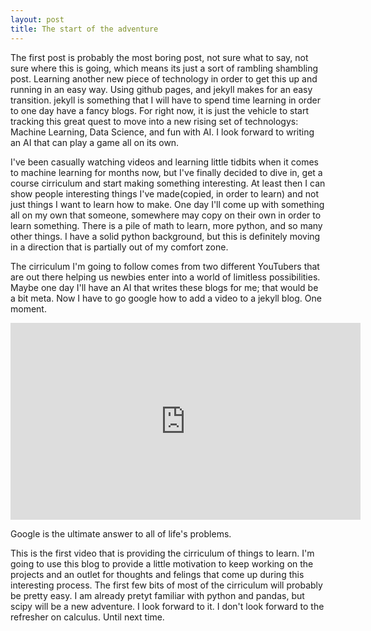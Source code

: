 ```yaml
---
layout: post
title: The start of the adventure
---
```


The first post is probably the most boring post, not sure what to say, not sure where this is going, which means its just a sort of rambling shambling post.  Learning another new piece of technology in order to get this up and running in an easy way.  Using github pages, and jekyll makes for an easy transition.  jekyll is something that I will have to spend time learning in order to one day have a fancy blogs.  For right now, it is just the vehicle to start tracking this great quest to move into a new rising set of technologys: Machine Learning, Data Science, and fun with AI.  I look forward to writing an AI that can play a game all on its own.

I've been casually watching videos and learning little tidbits when it comes to machine learning for months now, but I've finally decided to dive in, get a course cirriculum and start making something interesting.  At least then I can show people interesting things I've made(copied, in order to learn) and not just things I want to learn how to make.  One day I'll come up with something all on my own that someone, somewhere may copy on their own in order to learn something.  There is a pile of math to learn, more python, and so many other things.  I have a solid python background, but this is definitely moving in a direction that is partially out of my comfort zone. 

The cirriculum I'm going to follow comes from two different YouTubers that are out there helping us newbies enter into a world of limitless possibilities.  Maybe one day I'll have an AI that writes these blogs for me; that would be a bit meta.  Now I have to go google how to add a video to a jekyll blog.  One moment.

<iframe width="560" height="315" src="https://www.youtube.com/embed/eTxyviU0Ddo" frameborder="0" allow="accelerometer; autoplay; encrypted-media; gyroscope; picture-in-picture" allowfullscreen></iframe>

Google is the ultimate answer to all of life's problems.  

This is the first video that is providing the cirriculum of things to learn.  I'm going to use this blog to provide a little motivation to keep working on the projects and an outlet for thoughts and felings that come up during this interesting process.  The first few bits of most of the cirriculum will probably be pretty easy.  I am already pretyt familiar with python and pandas, but scipy will be a new adventure.  I look forward to it.  I don't look forward to the refresher on calculus.  Until next time.